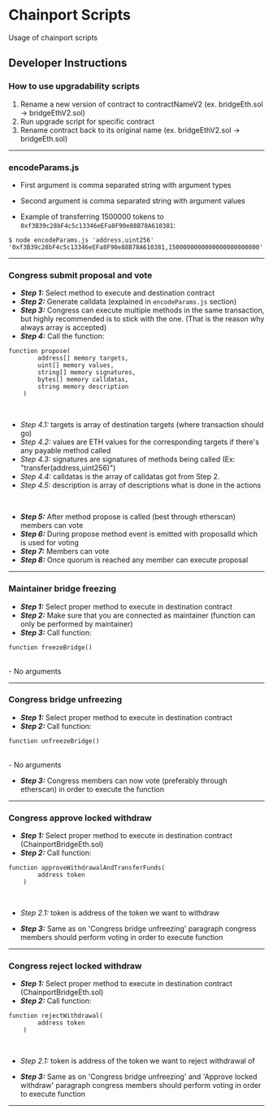# Chainport Scripts

Usage of chainport scripts

## Developer Instructions

### How to use upgradability scripts
1. Rename a new version of contract to contractNameV2 (ex. bridgeEth.sol -> bridgeEthV2.sol)
2. Run upgrade script for specific contract
3. Rename contract back to its original name (ex. bridgeEthV2.sol -> bridgeEth.sol)

--- 


### encodeParams.js

- First argument is comma separated string with argument types
- Second argument is comma separated string with argument values

- Example of transferring 1500000 tokens to `0xf3B39c28bF4c5c13346eEFa8F90e88B78A610381`:
```angular2html
$ node encodeParams.js 'address,uint256' '0xf3B39c28bF4c5c13346eEFa8F90e88B78A610381,1500000000000000000000000'
```

---

### Congress submit proposal and vote

- _**Step 1:**_ Select method to execute and destination contract
- _**Step 2:**_ Generate calldata (explained in `encodeParams.js` section)
- _**Step 3:**_ Congress can execute multiple methods in the same transaction, but highly
  recommended is to stick with the one. (That is the reason why always array is accepted)
- _**Step 4:**_ Call the function:
```
function propose(
        address[] memory targets,
        uint[] memory values,
        string[] memory signatures,
        bytes[] memory calldatas,
        string memory description
    )
```
<br/>

- _Step 4.1:_ targets is array of destination targets (where transaction should go)
- _Step 4.2:_ values are ETH values for the corresponding targets if there's any payable method called
- _Step 4.3:_ signatures are signatures of methods being called (Ex: "transfer(address,uint256)")
- _Step 4.4:_ calldatas is the array of calldatas got from Step 2.
- _Step 4.5:_ description is array of descriptions what is done in the actions

<br/>

- _**Step 5:**_ After method propose is called (best through etherscan) members can vote
- _**Step 6:**_ During propose method event is emitted with proposalId which is used for voting
- _**Step 7:**_ Members can vote
- _**Step 8:**_ Once quorum is reached any member can execute proposal

---

### Maintainer bridge freezing

- _**Step 1:**_ Select proper method to execute in destination contract
- _**Step 2:**_ Make sure that you are connected as maintainer (function can only be performed by maintainer)
- _**Step 3:**_ Call function:
``` 
function freezeBridge() 
```
<br/>
- No arguments

---

### Congress bridge unfreezing

- _**Step 1:**_ Select proper method to execute in destination contract
- _**Step 2:**_ Call function:
``` 
function unfreezeBridge() 
```
<br/>
- No arguments

- _**Step 3:**_ Congress members can now vote (preferably through etherscan) in order to execute the function

---

### Congress approve locked withdraw
- _**Step 1:**_ Select proper method to execute in destination contract (ChainportBridgeEth.sol)
- _**Step 2:**_ Call function:
```
function approveWithdrawalAndTransferFunds(
        address token
    )
```
<br/>

- _Step 2.1:_ token is address of the token we want to withdraw

- _**Step 3:**_ Same as on 'Congress bridge unfreezing' paragraph congress members should perform voting in order to execute function
---

### Congress reject locked withdraw
- _**Step 1:**_ Select proper method to execute in destination contract (ChainportBridgeEth.sol)
- _**Step 2:**_ Call function:
```
function rejectWithdrawal(
        address token
    )
```
<br/>

- _Step 2.1:_ token is address of the token we want to reject withdrawal of

- _**Step 3:**_ Same as on 'Congress bridge unfreezing' and 'Approve locked withdraw' paragraph congress members should perform voting in order to execute function
---
